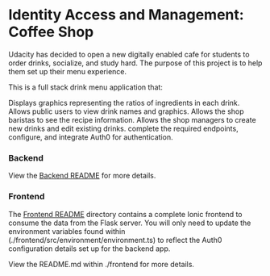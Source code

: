 # Identity Access and Management: Coffee Shop

Udacity has decided to open a new digitally enabled cafe for students to order drinks, socialize, and study hard. The purpose of this project is to help them set up their menu experience.

This is a full stack drink menu application that:

Displays graphics representing the ratios of ingredients in each drink.
Allows public users to view drink names and graphics.
Allows the shop baristas to see the recipe information.
Allows the shop managers to create new drinks and edit existing drinks.
complete the required endpoints, configure, and integrate Auth0 for authentication.

### Backend
View the [Backend README](./backend/README.md) for more details.

### Frontend
The [Frontend README](./frontend/README.md) directory contains a complete Ionic frontend to consume the data from the Flask server. You will only need to update the environment variables found within (./frontend/src/environment/environment.ts) to reflect the Auth0 configuration details set up for the backend app.

View the README.md within ./frontend for more details.